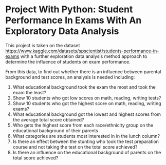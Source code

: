 # Project With Python: Student Performance In Exams With An Exploratory Data Analysis
This project is taken on the dataset https://www.kaggle.com/datasets/spscientist/students-performance-in-exams with a further exploration data analysis method approach to determine the influence of students on exam performance.

From this data, to find out whether there is an influence between parental background and test scores, an analysis is needed including:
1. What educational background took the exam the most and took the exam the least?
2. Show 10 students who got low scores on math, reading, writing tests?
3. Show 10 students who got the highest score on math, reading, writing exams?
4. What educational background got the lowest and highest scores from the average total score obtained?
5. Who gets the highest score from each race/ethnicity group on the educational background of their parents
6. What categories are students most interested in in the lunch column?
7. Is there an effect between the stunting who took the test preparation course and not taking the test on the total score achieved?
8. Is there an influence on the educational background of parents on the total score achieved?
